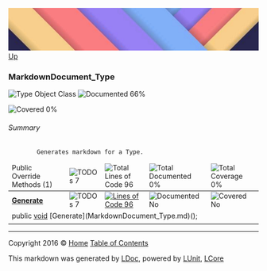 ![](../Content/LDoc-banner-small.png "")
[Up](../LDoc.md)

### MarkdownDocument_Type

![Type Object Class](http://b.repl.ca/v1/Type-Object%20Class-blue.png "") ![Documented 66%](http://b.repl.ca/v1/Documented-66%25-yellowgreen.png "")

![Covered 0%](http://b.repl.ca/v1/Covered-0%25-red.png "")


###### Summary

            Generates markdown for a Type.
            

<table>
<thead><tr><td>Public Override Methods (1)</td>
<td><img src="http://b.repl.ca/v1/TODOs-7-orange.png" alt="TODOs 7" /></td>
<td><img src="http://b.repl.ca/v1/Total%20Lines%20of%20Code-96-blue.png" alt="Total Lines of Code 96" /></td>
<td><img src="http://b.repl.ca/v1/Total%20Documented-0%25-red.png" alt="Total Documented 0%" /></td>
<td><img src="http://b.repl.ca/v1/Total%20Coverage-0%25-red.png" alt="Total Coverage 0%" /></td></tr></thead>
<tr><td><strong><a href="MarkdownDocument_Type_Generate.md" alt="">Generate</a></strong></td>
<td><img src="http://b.repl.ca/v1/TODOs-7-yellow.png" alt="TODOs 7" />   </td>
<td><a href="../Markdown/MarkdownDocument_Type.cs#L43" alt=""><img src="http://b.repl.ca/v1/Lines%20of%20Code-96-blue.png" alt="Lines of Code 96" /></a></td>
<td><img src="http://b.repl.ca/v1/Documented-No-red.png" alt="Documented No" /></td>
<td><img src="http://b.repl.ca/v1/Covered-No-red.png" alt="Covered No" /></td></tr>
<tr><td colspan="5">public <a href="https://msdn.microsoft.com/en-us/library/system.void.aspx" alt="">void</a> [Generate](MarkdownDocument_Type.md)();</td>
</tr>
<tr><td width="850px" colspan="424"></td></tr>
</table>




---

Copyright 2016 &copy; [Home](../../README.md) [Table of Contents](../../TableOfContents.md)

This markdown was generated by [LDoc](https://github.com/CodeSingularity/LDoc), powered by [LUnit](https://github.com/CodeSingularity/LUnit), [LCore](https://github.com/CodeSingularity/LCore)
